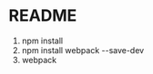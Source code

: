 <h1>README</h1>

<ol>
	<li>npm install</li>
	<li>npm install webpack --save-dev</li>
	<li>webpack</li>
</ol>
